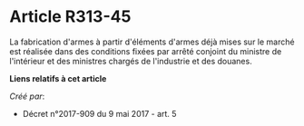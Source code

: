 # Article R313-45

La fabrication d'armes à partir d'éléments d'armes déjà mises sur le marché est réalisée dans des conditions fixées par
arrêté conjoint du ministre de l'intérieur et des ministres chargés de l'industrie et des douanes.

**Liens relatifs à cet article**

_Créé par_:

  - Décret n°2017-909 du 9 mai 2017 - art. 5

